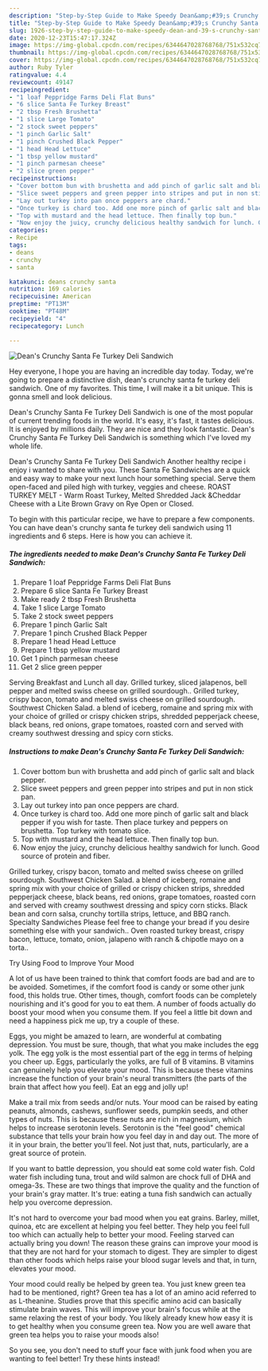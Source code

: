 ```yaml
---
description: "Step-by-Step Guide to Make Speedy Dean&amp;#39;s Crunchy Santa Fe Turkey Deli Sandwich"
title: "Step-by-Step Guide to Make Speedy Dean&amp;#39;s Crunchy Santa Fe Turkey Deli Sandwich"
slug: 1926-step-by-step-guide-to-make-speedy-dean-and-39-s-crunchy-santa-fe-turkey-deli-sandwich
date: 2020-12-23T15:47:17.324Z
image: https://img-global.cpcdn.com/recipes/6344647028768768/751x532cq70/deans-crunchy-santa-fe-turkey-deli-sandwich-recipe-main-photo.jpg
thumbnail: https://img-global.cpcdn.com/recipes/6344647028768768/751x532cq70/deans-crunchy-santa-fe-turkey-deli-sandwich-recipe-main-photo.jpg
cover: https://img-global.cpcdn.com/recipes/6344647028768768/751x532cq70/deans-crunchy-santa-fe-turkey-deli-sandwich-recipe-main-photo.jpg
author: Ruby Tyler
ratingvalue: 4.4
reviewcount: 49147
recipeingredient:
- "1 loaf Peppridge Farms Deli Flat Buns"
- "6 slice Santa Fe Turkey Breast"
- "2 tbsp Fresh Brushetta"
- "1 slice Large Tomato"
- "2 stock sweet peppers"
- "1 pinch Garlic Salt"
- "1 pinch Crushed Black Pepper"
- "1 head Head Lettuce"
- "1 tbsp yellow mustard"
- "1 pinch parmesan cheese"
- "2 slice green pepper"
recipeinstructions:
- "Cover bottom bun with brushetta and add pinch of garlic salt and black pepper."
- "Slice sweet peppers and green pepper into stripes and put in non stick pan."
- "Lay out turkey into pan once peppers are chard."
- "Once turkey is chard too. Add one more pinch of garlic salt and black pepper if you wish for taste. Then place turkey and peppers on brushetta. Top turkey with tomato slice."
- "Top with mustard and the head lettuce. Then finally top bun."
- "Now enjoy the juicy, crunchy delicious healthy sandwich for lunch. Good source of protein and fiber."
categories:
- Recipe
tags:
- deans
- crunchy
- santa

katakunci: deans crunchy santa 
nutrition: 169 calories
recipecuisine: American
preptime: "PT13M"
cooktime: "PT48M"
recipeyield: "4"
recipecategory: Lunch

---
```



![Dean&#39;s Crunchy Santa Fe Turkey Deli Sandwich](https://img-global.cpcdn.com/recipes/6344647028768768/751x532cq70/deans-crunchy-santa-fe-turkey-deli-sandwich-recipe-main-photo.jpg)

Hey everyone, I hope you are having an incredible day today. Today, we're going to prepare a distinctive dish, dean&#39;s crunchy santa fe turkey deli sandwich. One of my favorites. This time, I will make it a bit unique. This is gonna smell and look delicious.

Dean&#39;s Crunchy Santa Fe Turkey Deli Sandwich is one of the most popular of current trending foods in the world. It's easy, it's fast, it tastes delicious. It is enjoyed by millions daily. They are nice and they look fantastic. Dean&#39;s Crunchy Santa Fe Turkey Deli Sandwich is something which I've loved my whole life.

Dean&#39;s Crunchy Santa Fe Turkey Deli Sandwich Another healthy recipe i enjoy i wanted to share with you. These Santa Fe Sandwiches are a quick and easy way to make your next lunch hour something special. Serve them open-faced and piled high with turkey, veggies and cheese. ROAST TURKEY MELT - Warm Roast Turkey, Melted Shredded Jack &amp;Cheddar Cheese with a Lite Brown Gravy on Rye Open or Closed.


To begin with this particular recipe, we have to prepare a few components. You can have dean&#39;s crunchy santa fe turkey deli sandwich using 11 ingredients and 6 steps. Here is how you can achieve it.

<!--inarticleads1-->

##### The ingredients needed to make Dean&#39;s Crunchy Santa Fe Turkey Deli Sandwich:

1. Prepare 1 loaf Peppridge Farms Deli Flat Buns
1. Prepare 6 slice Santa Fe Turkey Breast
1. Make ready 2 tbsp Fresh Brushetta
1. Take 1 slice Large Tomato
1. Take 2 stock sweet peppers
1. Prepare 1 pinch Garlic Salt
1. Prepare 1 pinch Crushed Black Pepper
1. Prepare 1 head Head Lettuce
1. Prepare 1 tbsp yellow mustard
1. Get 1 pinch parmesan cheese
1. Get 2 slice green pepper


Serving Breakfast and Lunch all day. Grilled turkey, sliced jalapenos, bell pepper and melted swiss cheese on grilled sourdough.. Grilled turkey, crispy bacon, tomato and melted swiss cheese on grilled sourdough. Southwest Chicken Salad. a blend of iceberg, romaine and spring mix with your choice of grilled or crispy chicken strips, shredded pepperjack cheese, black beans, red onions, grape tomatoes, roasted corn and served with creamy southwest dressing and spicy corn sticks. 

<!--inarticleads2-->

##### Instructions to make Dean&#39;s Crunchy Santa Fe Turkey Deli Sandwich:

1. Cover bottom bun with brushetta and add pinch of garlic salt and black pepper.
1. Slice sweet peppers and green pepper into stripes and put in non stick pan.
1. Lay out turkey into pan once peppers are chard.
1. Once turkey is chard too. Add one more pinch of garlic salt and black pepper if you wish for taste. Then place turkey and peppers on brushetta. Top turkey with tomato slice.
1. Top with mustard and the head lettuce. Then finally top bun.
1. Now enjoy the juicy, crunchy delicious healthy sandwich for lunch. Good source of protein and fiber.


Grilled turkey, crispy bacon, tomato and melted swiss cheese on grilled sourdough. Southwest Chicken Salad. a blend of iceberg, romaine and spring mix with your choice of grilled or crispy chicken strips, shredded pepperjack cheese, black beans, red onions, grape tomatoes, roasted corn and served with creamy southwest dressing and spicy corn sticks. Black bean and corn salsa, crunchy tortilla strips, lettuce, and BBQ ranch. Specialty Sandwiches Please feel free to change your bread if you desire something else with your sandwich.. Oven roasted turkey breast, crispy bacon, lettuce, tomato, onion, jalapeno with ranch &amp; chipotle mayo on a torta.. 

Try Using Food to Improve Your Mood


A lot of us have been trained to think that comfort foods are bad and are to be avoided. Sometimes, if the comfort food is candy or some other junk food, this holds true. Other times, though, comfort foods can be completely nourishing and it's good for you to eat them. A number of foods actually do boost your mood when you consume them. If you feel a little bit down and need a happiness pick me up, try a couple of these.

Eggs, you might be amazed to learn, are wonderful at combating depression. You must be sure, though, that what you make includes the egg yolk. The egg yolk is the most essential part of the egg in terms of helping you cheer up. Eggs, particularly the yolks, are full of B vitamins. B vitamins can genuinely help you elevate your mood. This is because these vitamins increase the function of your brain's neural transmitters (the parts of the brain that affect how you feel). Eat an egg and jolly up!

Make a trail mix from seeds and/or nuts. Your mood can be raised by eating peanuts, almonds, cashews, sunflower seeds, pumpkin seeds, and other types of nuts. This is because these nuts are rich in magnesium, which helps to increase serotonin levels. Serotonin is the "feel good" chemical substance that tells your brain how you feel day in and day out. The more of it in your brain, the better you'll feel. Not just that, nuts, particularly, are a great source of protein.

If you want to battle depression, you should eat some cold water fish. Cold water fish including tuna, trout and wild salmon are chock full of DHA and omega-3s. These are two things that improve the quality and the function of your brain's gray matter. It's true: eating a tuna fish sandwich can actually help you overcome depression. 

It's not hard to overcome your bad mood when you eat grains. Barley, millet, quinoa, etc are excellent at helping you feel better. They help you feel full too which can actually help to better your mood. Feeling starved can actually bring you down! The reason these grains can improve your mood is that they are not hard for your stomach to digest. They are simpler to digest than other foods which helps raise your blood sugar levels and that, in turn, elevates your mood.

Your mood could really be helped by green tea. You just knew green tea had to be mentioned, right? Green tea has a lot of an amino acid referred to as L-theanine. Studies prove that this specific amino acid can basically stimulate brain waves. This will improve your brain's focus while at the same relaxing the rest of your body. You likely already knew how easy it is to get healthy when you consume green tea. Now you are well aware that green tea helps you to raise your moods also!

So you see, you don't need to stuff your face with junk food when you are wanting to feel better! Try  these hints  instead!

